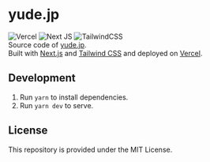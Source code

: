 # yude.jp
![Vercel](https://vercelbadge.vercel.app/api/yudejp/yude.jp?style=for-the-badge)
<img alt="Next JS" src="https://img.shields.io/badge/nextjs-%23000000.svg?style=for-the-badge&logo=next.js&logoColor=white"/>
<img alt="TailwindCSS" src="https://img.shields.io/badge/tailwindcss-%2338B2AC.svg?style=for-the-badge&logo=tailwind-css&logoColor=white"/>\
Source code of [yude.jp](https://yude.jp).\
Built with [Next.js](https://nextjs.org/) and [Tailwind CSS](https://tailwindcss.com/) and deployed on [Vercel](https://vercel.com).

## Development
1. Run `yarn` to install dependencies.
2. Run `yarn dev` to serve.

## License
This repository is provided under the MIT License.
